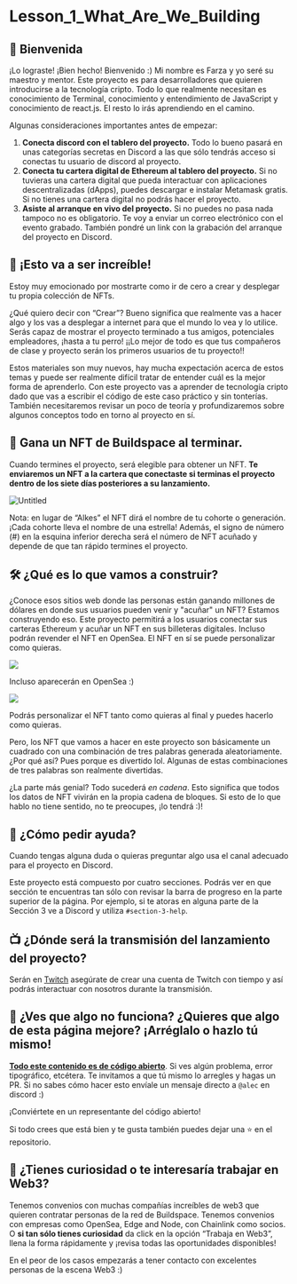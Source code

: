 # Lesson_1_What_Are_We_Building

## 👋 Bienvenida

¡Lo lograste! ¡Bien hecho! Bienvenido :) Mi nombre es Farza y yo seré su maestro y mentor. Este proyecto es para desarrolladores que quieren introducirse a la tecnología cripto. Todo lo que realmente necesitan es conocimiento de Terminal, conocimiento y entendimiento de JavaScript y conocimiento de react.js. El resto lo irás aprendiendo en el camino.

Algunas consideraciones importantes antes de empezar:

1.	**Conecta discord con el tablero del proyecto.** Todo lo bueno pasará en unas categorías secretas en Discord a las que sólo tendrás acceso si conectas tu usuario de discord al proyecto.
2.	**Conecta tu cartera digital de Ethereum al tablero del proyecto.** Si no tuvieras una cartera digital que pueda interactuar con aplicaciones descentralizadas (dApps), puedes descargar e instalar Metamask gratis. Si no tienes una cartera digital no podrás hacer el proyecto.
3.	**Asiste al arranque en vivo del proyecto.** Si no puedes no pasa nada tampoco no es obligatorio. Te voy a enviar un correo electrónico con el evento grabado. También pondré un link con la grabación del arranque del proyecto en Discord.

## 🚀 ¡Esto va a ser increíble!

Estoy muy emocionado por mostrarte como ir de cero a crear y desplegar tu propia colección de NFTs.

¿Qué quiero decir con “Crear”? Bueno significa que realmente vas a hacer algo y los vas a desplegar a internet para que el mundo lo vea y lo utilice. Serás capaz de mostrar el proyecto terminado a tus amigos, potenciales empleadores, ¡hasta a tu perro! ¡¡Lo mejor de todo es que tus compañeros de clase y proyecto serán los primeros usuarios de tu proyecto!!

Estos materiales son muy nuevos, hay mucha expectación acerca de estos temas y puede ser realmente difícil tratar de entender cuál es la mejor forma de aprenderlo.
Con este proyecto vas a aprender de tecnología cripto dado que vas a escribir el código de este caso práctico y sin tonterías. También necesitaremos revisar un poco de teoría y profundizaremos sobre algunos conceptos todo en torno al proyecto en sí.

## 👀 Gana un NFT de Buildspace al terminar.

Cuando termines el proyecto, será elegible para obtener un NFT.
**Te enviaremos un NFT a la cartera que conectaste si terminas el proyecto dentro de los siete días posteriores a su lanzamiento.**

![Untitled](https://i.imgur.com/4PliKDj.png)

Nota: en lugar de “Alkes” el NFT dirá el nombre de tu cohorte o generación. ¡Cada cohorte lleva el nombre de una estrella! Además, el signo de número (#) en la esquina inferior derecha será el número de NFT acuñado y depende de que tan rápido termines el proyecto.

## 🛠 ¿Qué es lo que vamos a construir?

¿Conoce esos sitios web donde las personas están ganando millones de dólares en donde sus usuarios pueden venir y "acuñar" un NFT? Estamos construyendo eso.
Este proyecto permitirá a los usuarios conectar sus carteras Ethereum y acuñar un NFT en sus billeteras digitales. Incluso podrán revender el NFT en OpenSea. El NFT en sí se puede personalizar como quieras.

![](https://i.imgur.com/n2gtgFC.png)

Incluso aparecerán en OpenSea :)

![](https://i.imgur.com/2nQ6Csp.png)

Podrás personalizar el NFT tanto como quieras al final y puedes hacerlo como quieras.

Pero, los NFT que vamos a hacer en este proyecto son básicamente un cuadrado con una combinación de tres palabras generada aleatoriamente. ¿Por qué así? Pues porque es divertido lol. Algunas de estas combinaciones de tres palabras son realmente divertidas.

¿La parte más genial? Todo sucederá *en cadena*. Esto significa que todos los datos de NFT vivirán en la propia cadena de bloques. Si esto de lo que hablo no tiene sentido, no te preocupes, ¡lo tendrá :)!

## 🤚 ¿Cómo pedir ayuda?

Cuando tengas alguna duda o quieras preguntar algo usa el canal adecuado para el proyecto en Discord.

Este proyecto está compuesto por cuatro secciones. Podrás ver en que sección te encuentras tan sólo con revisar la barra de progreso en la parte superior de la página. Por ejemplo, si te atoras en alguna parte de la Sección 3 ve a Discord y utiliza `#section-3-help`.

## 📺 ¿Dónde será la transmisión del lanzamiento del proyecto?

Serán en [Twitch](https://www.twitch.tv/buildspace) asegúrate de crear una cuenta de Twitch con tiempo y así podrás interactuar con nosotros durante la transmisión.

## 🤘 ¿Ves que algo no funciona? ¿Quieres que algo de esta página mejore? ¡Arréglalo o hazlo tú mismo!

  **[Todo este contenido es de código abierto](https://github.com/buildspace/buildspace-projects)**. Si ves algún problema, error tipográfico, etcétera. Te invitamos a que tú mismo lo arregles y hagas un PR. Si no sabes cómo hacer esto envíale un mensaje directo a `@alec` en discord :)

¡Conviértete en un representante del código abierto!

Si todo crees que está bien y te gusta también puedes dejar una ⭐ en el repositorio.

## 🚨 ¿Tienes curiosidad o te interesaría trabajar en Web3?

Tenemos convenios con muchas compañías increíbles de web3 que quieren contratar personas de la red de Buildspace. Tenemos convenios con empresas como OpenSea, Edge and Node, con Chainlink como socios. O **si tan sólo tienes curiosidad** da click en la opción “Trabaja en Web3”, llena la forma rápidamente y ¡revisa todas las oportunidades disponibles!

En el peor de los casos empezarás a tener contacto con excelentes personas de la escena Web3 :)


